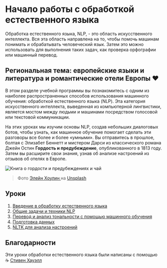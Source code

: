 # Начало работы с обработкой естественного языка

Обработка естественного языка, NLP, - это область искусственного интеллекта. Вся эта область направлена ​​на то, чтобы помочь машинам понимать и обрабатывать человеческий язык. Затем это можно использовать для выполнения таких задач, как проверка орфографии или машинный перевод.

## Региональная тема: европейские языки и литература и романтические отели Европы ❤️

В этом разделе учебной программы вы познакомитесь с одним из наиболее распространенных способов использования машинного обучения: обработкой естественного языка (NLP). Эта категория искусственного интеллекта, выведенная из компьютерной лингвистики, является мостом между людьми и машинами посредством голосовой или текстовой коммуникации.

На этих уроках мы изучим основы NLP, создав небольших диалоговых ботов, чтобы узнать, как машинное обучение помогает сделать эти разговоры все более и более «умными». Вы отправитесь в прошлое, болтая с Элизабет Беннетт и мистером Дарси из классического романа Джейн Остин **Гордость и предубеждение**, опубликованного в 1813 году. Затем вы расширите свои знания, узнав об анализе настроений из отзывов об отелях в Европе.

![Книга о гордости и предубеждениях и чай](images/p&p.jpg)
> Фото <a href="https://unsplash.com/@elaineh?utm_source=unsplash&utm_medium=referral&utm_content=creditCopyText"> Элейн Хоулин </a> на <a href="https://unsplash.com/s/photos/pride-and-prejudice?utm_source=unsplash&utm_medium=referral&utm_content=creditCopyText"> Unsplash </a>
  
## Уроки

1. [Введение в обработку естественного языка](1-Introduction-to-NLP/README.md)
2. [Общие задачи и техники NLP](2-Tasks/README.md)
3. [Перевод и анализ тональности с помощью машинного обучения](3-Translation-Sentiment/README.md)
4. [Подготовка данных](4-Hotel-Reviews-1/README.md)
5. [NLTK для анализа настроений](5-Hotel-Reviews-2/README.md)

## Благодарности

Эти уроки обработки естественного языка были написаны с помощью ☕ [Стивен Хауэлл](https://twitter.com/Howell_MSFT)
